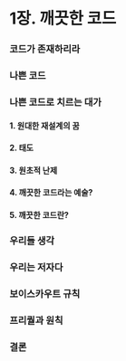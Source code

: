 # 1장. 깨끗한 코드

### 코드가 존재하리라

### 나쁜 코드

### 나쁜 코드로 치르는 대가

#### 1. 원대한 재설계의 꿈
#### 2. 태도
#### 3. 원초적 난제
#### 4. 깨끗한 코드라는 예술?
#### 5. 깨끗한 코드란?

### 우리들 생각

### 우리는 저자다

### 보이스카우트 규칙

### 프리퀄과 원칙

### 결론